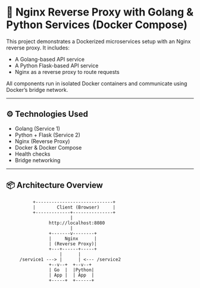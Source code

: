 # 🐳 Nginx Reverse Proxy with Golang & Python Services (Docker Compose)

This project demonstrates a Dockerized microservices setup with an Nginx reverse proxy. It includes:
- A Golang-based API service
- A Python Flask-based API service
- Nginx as a reverse proxy to route requests

All components run in isolated Docker containers and communicate using Docker’s bridge network.



---

## ⚙️ Technologies Used

- Golang (Service 1)
- Python + Flask (Service 2)
- Nginx (Reverse Proxy)
- Docker & Docker Compose
- Health checks
- Bridge networking

---

## 📦 Architecture Overview

```text
          +-----------------------------+
          |        Client (Browser)     |
          +-------------+---------------+
                        |
                http://localhost:8080
                        |
                +-------v--------+
                |     Nginx      |
                | (Reverse Proxy)|
                +---+------+-----+
                    |      |
     /service1 ---> |      | <--- /service2
                +--v--+  +--v--+
                | Go  |  |Python|
                | App |  | App  |
                +-----+  +------+
